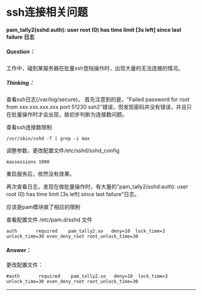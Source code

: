 # ssh连接相关问题

#### pam_tally2(sshd:auth): user root (0) has time limit [3s left] since last failure 日志

##### Question：

工作中，碰到某服务器在批量ssh登陆操作时，出现大量的无法连接的情况。

##### Thinking：
查看ssh日志(/var/log/secure)，
首先注意到的是，"Failed password for root from xxx.xxx.xxx.xxx port 51230 ssh2"错误，但发现密码并没有错误，并且只在批量操作时才会出现，故初步判断为连接数问题。

查看ssh连接数限制

	/usr/sbin/sshd -T | grep -i max

调整参数，更改配置文件/etc/sshd/sshd_config
	
	maxsessions 1000

重启服务后，依然没有效果。

再次查看日志，发现在做批量操作时，有大量的"pam_tally2(sshd:auth): user root (0) has time limit [3s left] since last failure"日志。 

应该是pam模块做了相应的限制

查看配置文件 /etc/pam.d/sshd 文件

	auth       required    pam_tally2.so   deny=10  lock_time=3 unlock_time=30 even_deny_root root_unlock_time=30

#### Answer：

更改配置文件：

	#auth       required    pam_tally2.so   deny=10  lock_time=3 unlock_time=30 even_deny_root root_unlock_time=30

***

